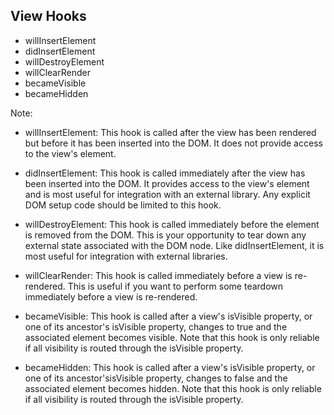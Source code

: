 ##  View Hooks


 * willInsertElement
 * didInsertElement
 * willDestroyElement
 * willClearRender
 * becameVisible
 * becameHidden

Note:

 * willInsertElement:
 This hook is called after the view has been rendered but before it has been inserted into the DOM. It does not provide access to the view's element.

 * didInsertElement:
 This hook is called immediately after the view has been inserted into the DOM. It provides access to the view's element and is most useful for integration with an external library. Any explicit DOM setup code should be limited to this hook.

 * willDestroyElement:
 This hook is called immediately before the element is removed from the DOM. This is your opportunity to tear down any external state associated with the DOM node. Like didInsertElement, it is most useful for integration with external libraries.

 * willClearRender:
 This hook is called immediately before a view is re-rendered. This is useful if you want to perform some teardown immediately before a view is re-rendered.

 * becameVisible:
 This hook is called after a view's isVisible property, or one of its ancestor's isVisible property, changes to true and the associated element becomes visible. Note that this hook is only reliable if all visibility is routed through the isVisible property.

 * becameHidden:
 This hook is called after a view's isVisible property, or one of its ancestor'sisVisible property, changes to false and the associated element becomes hidden. Note that this hook is only reliable if all visibility is routed through the isVisible property.
